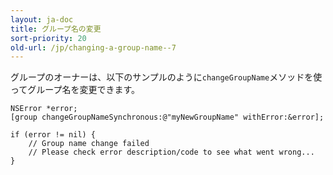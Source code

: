 ```yaml
---
layout: ja-doc
title: グループ名の変更
sort-priority: 20
old-url: /jp/changing-a-group-name--7
---
```

グループのオーナーは、以下のサンプルのように`changeGroupName`メソッドを使ってグループ名を変更できます。

```objc
NSError *error;
[group changeGroupNameSynchronous:@"myNewGroupName" withError:&error];

if (error != nil) {
    // Group name change failed
    // Please check error description/code to see what went wrong...
}
```
